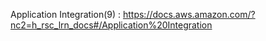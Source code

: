 Application Integration(9) : https://docs.aws.amazon.com/?nc2=h_rsc_lrn_docs#/Application%20Integration